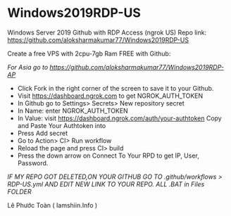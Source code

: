# Windows2019RDP-US
Windows Server 2019 Github with RDP Access (ngrok US) 
Repo link: https://github.com/aloksharmakumar77/Windows2019RDP-US

Create a free VPS with 2cpu-7gb Ram FREE with Github:

*For Asia go to https://github.com/aloksharmakumar77/Windows2019RDP-AP*

+ Click Fork in the right corner of the screen to save it to your Github.
+ Visit https://dashboard.ngrok.com to get NGROK_AUTH_TOKEN
+ In Github go to Settings> Secrets> New repository secret
+ In Name: enter NGROK_AUTH_TOKEN
+ In Value: visit https://dashboard.ngrok.com/auth/your-authtoken Copy and Paste Your Authtoken into
+ Press Add secret
+ Go to Action> CI> Run workflow
+ Reload the page and press CI> build
+ Press the down arrow on Connect To Your RPD to get IP, User, Password.

*IF MY REPO GOT DELETED,ON YOUR GITHUB GO TO .github/workflows > RDP-US.yml AND EDIT NEW LINK TO YOUR REPO. ALL .BAT in Files FOLDER* 

Lê Phước Toàn ( Iamshiin.Info )
